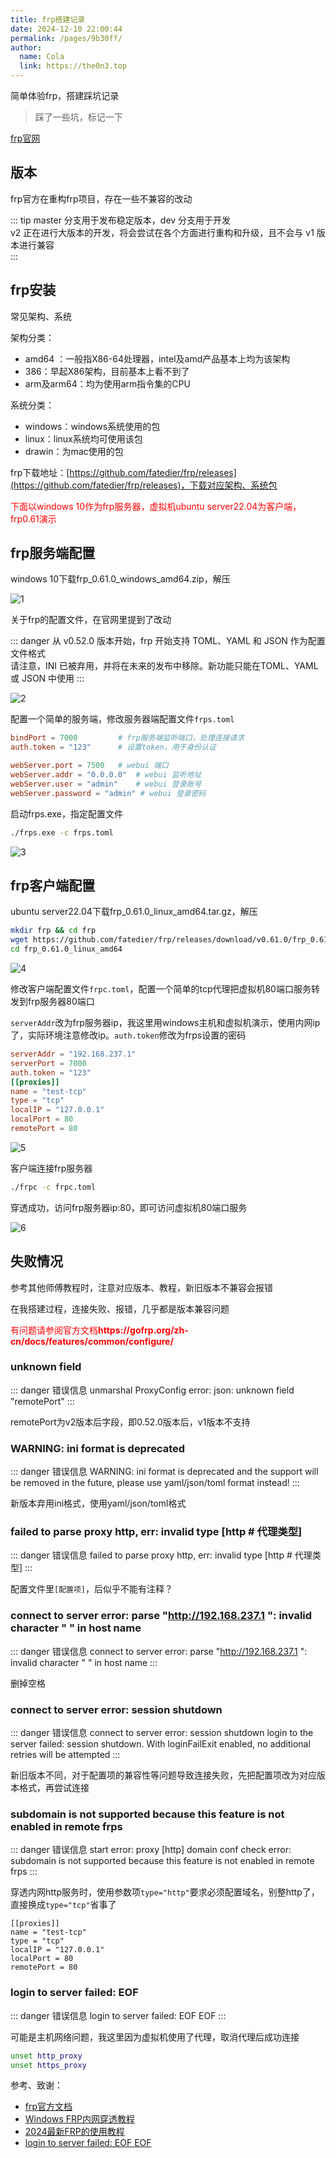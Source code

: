 ```yaml
---
title: frp搭建记录
date: 2024-12-10 22:00:44
permalink: /pages/9b30ff/
author: 
  name: Cola
  link: https://the0n3.top
---
```

简单体验frp，搭建踩坑记录

<!-- more -->

> 踩了一些坑，标记一下

[frp官网](https://gofrp.org/)

## 版本

frp官方在重构frp项目，存在一些不兼容的改动

::: tip
master 分支用于发布稳定版本，dev 分支用于开发    
v2 正在进行大版本的开发，将会尝试在各个方面进行重构和升级，且不会与 v1 版本进行兼容  
:::

## frp安装

常见架构、系统

架构分类：

- amd64 ：一般指X86-64处理器，intel及amd产品基本上均为该架构
- 386：早起X86架构，目前基本上看不到了
- arm及arm64：均为使用arm指令集的CPU

系统分类：

- windows：windows系统使用的包
- linux：linux系统均可使用该包
- drawin：为mac使用的包


frp下载地址：[https://github.com/fatedier/frp/releases](https://github.com/fatedier/frp/releases)，下载对应架构、系统包

<p style="color:red;">下面以windows 10作为frp服务器，虚拟机ubuntu server22.04为客户端，frp0.61演示</p>

## frp服务端配置

windows 10下载frp_0.61.0_windows_amd64.zip，解压

![1](https://the0n3.top/medias/frp搭建记录/1.png)

关于frp的配置文件，在官网里提到了改动

::: danger
从 v0.52.0 版本开始，frp 开始支持 TOML、YAML 和 JSON 作为配置文件格式  
请注意，INI 已被弃用，并将在未来的发布中移除。新功能只能在TOML、YAML 或 JSON 中使用
:::

![2](https://the0n3.top/medias/frp搭建记录/2.png)

配置一个简单的服务端，修改服务器端配置文件`frps.toml`

```toml
bindPort = 7000         # frp服务端监听端口，处理连接请求
auth.token = "123"      # 设置token，用于身份认证

webServer.port = 7500   # webui 端口
webServer.addr = "0.0.0.0"  # webui 监听地址
webServer.user = "admin"    # webui 登录账号
webServer.password = "admin" # webui 登录密码
```

启动frps.exe，指定配置文件

```bash
./frps.exe -c frps.toml
```

![3](https://the0n3.top/medias/frp搭建记录/3.png)

## frp客户端配置

ubuntu server22.04下载frp_0.61.0_linux_amd64.tar.gz，解压

```bash
mkdir frp && cd frp
wget https://github.com/fatedier/frp/releases/download/v0.61.0/frp_0.61.0_linux_amd64.tar.gz && tar -zxvf frp_0.61.0_linux_amd64.tar.gz
cd frp_0.61.0_linux_amd64
```

![4](https://the0n3.top/medias/frp搭建记录/4.png)

修改客户端配置文件`frpc.toml`，配置一个简单的tcp代理把虚拟机80端口服务转发到frp服务器80端口

`serverAddr`改为frp服务器ip，我这里用windows主机和虚拟机演示，使用内网ip了，实际环境注意修改ip。`auth.token`修改为frps设置的密码

```toml
serverAddr = "192.168.237.1"
serverPort = 7000
auth.token = "123"
[[proxies]]
name = "test-tcp"
type = "tcp"
localIP = "127.0.0.1"
localPort = 80
remotePort = 80
```

![5](https://the0n3.top/medias/frp搭建记录/5.png)

客户端连接frp服务器

```bash
./frpc -c frpc.toml
```

穿透成功，访问frp服务器ip:80，即可访问虚拟机80端口服务

![6](https://the0n3.top/medias/frp搭建记录/6.png)

## 失败情况

参考其他师傅教程时，注意对应版本、教程，新旧版本不兼容会报错

在我搭建过程，连接失败、报错，几乎都是版本兼容问题

<p style="color:red;">有问题请参阅官方文档<strong>https://gofrp.org/zh-cn/docs/features/common/configure/</strong></p>

### unknown field

::: danger 错误信息
unmarshal ProxyConfig error: json: unknown field "remotePort"
:::

remotePort为v2版本后字段，即0.52.0版本后，v1版本不支持

### WARNING: ini format is deprecated

::: danger 错误信息
WARNING: ini format is deprecated and the support will be removed in the future, please use yaml/json/toml format instead!
:::

新版本弃用ini格式，使用yaml/json/toml格式

### failed to parse proxy http, err: invalid type [http                      # 代理类型]

::: danger 错误信息
failed to parse proxy http, err: invalid type [http                      # 代理类型]
:::

配置文件里`[配置项]`，后似乎不能有注释？

### connect to server error: parse "http://192.168.237.1      ": invalid character " " in host name

::: danger 错误信息
connect to server error: parse "http://192.168.237.1      ": invalid character " " in host name
:::

删掉空格

### connect to server error: session shutdown

::: danger 错误信息
connect to server error: session shutdown
login to the server failed: session shutdown. With loginFailExit enabled, no additional retries will be attempted
:::

新旧版本不同，对于配置项的兼容性等问题导致连接失败，先把配置项改为对应版本格式，再尝试连接

###  subdomain is not supported because this feature is not enabled in remote frps

::: danger 错误信息
 start error: proxy [http] domain conf check error: subdomain is not supported because this feature is not enabled in remote frps
:::

穿透内网http服务时，使用参数项`type="http"`要求必须配置域名，别整http了，直接换成`type="tcp"`省事了

```plaintext
[[proxies]]
name = "test-tcp"
type = "tcp"
localIP = "127.0.0.1"
localPort = 80
remotePort = 80
```

### login to server failed: EOF

::: danger 错误信息
login to server failed: EOF
EOF
:::

可能是主机网络问题，我这里因为虚拟机使用了代理，取消代理后成功连接

```bash
unset http_proxy
unset https_proxy
```

参考、致谢：

- [frp官方文档](https://gofrp.org/zh-cn/docs/features/common/configure/)
- [Windows FRP内网穿透教程](https://blog.csdn.net/bacawa/article/details/134027987)
- [2024最新FRP的使用教程](https://blog.csdn.net/Eoning/article/details/140624169)
- [login to server failed: EOF EOF](https://github.com/fatedier/frp/issues/810)